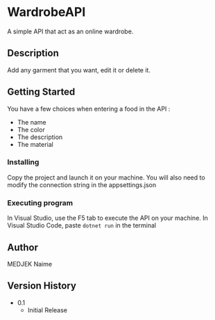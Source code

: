 # WardrobeAPI

A simple API that act as an online wardrobe.

## Description

Add any garment that you want, edit it or delete it.

## Getting Started

You have a few choices when entering a food in the API :
- The name 
- The color
- The description
- The material


### Installing

Copy the project and launch it on your machine.
You will also need to modify the connection string in the appsettings.json

### Executing program

In Visual Studio, use the F5 tab to execute the API on your machine.
In Visual Studio Code, paste `dotnet run` in the terminal


## Author
 
 MEDJEK Naime


## Version History

* 0.1
    * Initial Release
